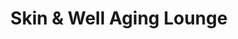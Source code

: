 ---
title: "Skin & Well Aging Lounge"
url: /engelskirchen/skin-und-well-aging-lounge/
shop: Kosmetik
---